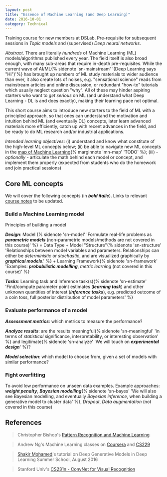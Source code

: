 ```yaml
---
layout: post
title: "Essence of Machine Learning (and Deep Learning)"
date: 2016-10-01
category: Technical
---
```

Training course for new members at DSLab. Pre-requisite for subsequent sessions in *Topic models* and (supervised) *Deep neural networks*. 

*Abstract*. There are literally *hundreds* of Machine Learning (ML) models/algorithms published every year. The field itself is also broad enough, with many sub-areas that require in-depth pre-requisites. While the current wave of AI/ML{% sidenote 'sn-mainstream' '(Deep Learning says "Hi")'%} has brought up numbers of ML study materials to wider audience than ever, it also create lots of noises, e.g. "sensational science" reads from mainstream articles and online discussion, or redundant "how-to" tutorials which usually neglect question "why". All of these may hinder aspiring starters who want to *get serious* on ML (and understand what Deep Learning - DL is and does exactly), making their learning pace not optimal.

This short course aims to introduce new starters to the field of ML with a principled approach, so that ones can understand the motivation and intuition behind ML (and eventually DL) concepts,  later learn advanced materials more efficiently, catch up with recent advances in the field, and be ready to do ML research and/or industrial applications.

*Intended learning objectives*: (i) understand and know what constitute of the high-level ML concepts below; (ii) be able to navigate new ML concepts in the [map of Machine Learning](#){% marginnote 'mn-map' 'TODO' %}; (iii) - *optionally* - articulate the math behind each model or concept, and implement them properly (expected from students who do the homework and join practical sessions)

## Core ML concepts
We will cover the following concepts (in ***bold italic***). Links to relevant [course notes]() to be updated. 

### Build a Machine Learning model
Principles of building a model

***Design***: Model {% sidenote 'sn-model' 'Formulate real-life problems as ***parametric models*** (non-parametric models/methods are not covered in this course)' %} = Data Type + Model "Structure"{% sidenote 'sn-structure' 'Relationships between model variables and parameters.  Relationships can either be *deterministic* or *stochastic*, and are visualized graphically by ***graphical models***.' %} + Learning Framework{% sidenote 'sn-framework' 'Examples: ***probabilistic modelling***, *metric learning* (not covered in this course)' %}

***Tasks***: Learning task and Inference task(s){% sidenote 'sn-estimate' 'Find/compute parameter point estimates (***learning task***) and other unknown quantities of interest (***inference tasks***), e.g. predicted outcome of a coin toss, full posterior distribution of model parameters' %} 

### Evaluate performance of a model

***Assessment metrics***: which metrics to measure the performance?

***Analyze results***: are the results meaningful{% sidenote 'sn-meaningful' 'in terms of *statistical* significance, interpretability, or interesting observation' %}  and legitimate{% sidenote 'sn-analyze' 'We will touch on ***experimental design***' %}? 

***Model selection***: which model to choose from, given a set of models with similar performance?

### Fight overfitting
To avoid low performance on unseen data examples. Example approaches: ***weight penalty***, ***Bayesian modelling***{% sidenote 'sn-bayes' 'We will also see Bayesian modelling, and eventually *Bayesian inference*, when building a generative model to cluster data' %}, *Dropout*, *Data augmentation* (not covered in this course)

## References

> Christopher Bishop's [Pattern Recognition and Machine Learning ](https://www.amazon.com/Pattern-Recognition-Learning-Information-Statistics/dp/0387310738)

> Andrew Ng's Machine Learning classes on [Coursera](https://www.coursera.org/learn/machine-learning) and [CS229](http://cs229.stanford.edu/)

> [Shakir Mohamed](http://shakirm.com/?section=3)'s tutorial on Deep Generative Models in Deep Learning Summer School, August 2016

> Stanford Univ's [CS231n - ConvNet for Visual Recognition](http://cs231n.stanford.edu/)

